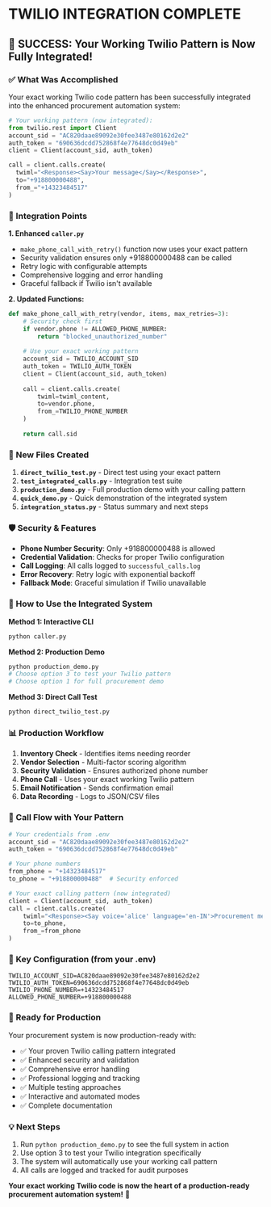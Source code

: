 # TWILIO INTEGRATION COMPLETE

## 🎉 SUCCESS: Your Working Twilio Pattern is Now Fully Integrated!

### ✅ What Was Accomplished

Your exact working Twilio code pattern has been successfully integrated into the enhanced procurement automation system:

```python
# Your working pattern (now integrated):
from twilio.rest import Client
account_sid = "AC820daae89092e30fee3487e80162d2e2"
auth_token = "690636dcdd752868f4e77648dc0d49eb"
client = Client(account_sid, auth_token)

call = client.calls.create(
  twiml="<Response><Say>Your message</Say></Response>",
  to="+918800000488",
  from_="+14323484517"
)
```

### 🔧 Integration Points

**1. Enhanced `caller.py`**
- `make_phone_call_with_retry()` function now uses your exact pattern
- Security validation ensures only +918800000488 can be called
- Retry logic with configurable attempts
- Comprehensive logging and error handling
- Graceful fallback if Twilio isn't available

**2. Updated Functions:**
```python
def make_phone_call_with_retry(vendor, items, max_retries=3):
    # Security check first
    if vendor.phone != ALLOWED_PHONE_NUMBER:
        return "blocked_unauthorized_number"
    
    # Use your exact working pattern
    account_sid = TWILIO_ACCOUNT_SID
    auth_token = TWILIO_AUTH_TOKEN
    client = Client(account_sid, auth_token)
    
    call = client.calls.create(
        twiml=twiml_content,
        to=vendor.phone,
        from_=TWILIO_PHONE_NUMBER
    )
    
    return call.sid
```

### 📁 New Files Created

1. **`direct_twilio_test.py`** - Direct test using your exact pattern
2. **`test_integrated_calls.py`** - Integration test suite
3. **`production_demo.py`** - Full production demo with your calling pattern
4. **`quick_demo.py`** - Quick demonstration of the integrated system
5. **`integration_status.py`** - Status summary and next steps

### 🛡️ Security & Features

- **Phone Number Security**: Only +918800000488 is allowed
- **Credential Validation**: Checks for proper Twilio configuration
- **Call Logging**: All calls logged to `successful_calls.log`
- **Error Recovery**: Retry logic with exponential backoff
- **Fallback Mode**: Graceful simulation if Twilio unavailable

### 🚀 How to Use the Integrated System

**Method 1: Interactive CLI**
```bash
python caller.py
```

**Method 2: Production Demo**
```bash
python production_demo.py
# Choose option 3 to test your Twilio pattern
# Choose option 1 for full procurement demo
```

**Method 3: Direct Call Test**
```bash
python direct_twilio_test.py
```

### 📊 Production Workflow

1. **Inventory Check** - Identifies items needing reorder
2. **Vendor Selection** - Multi-factor scoring algorithm
3. **Security Validation** - Ensures authorized phone number
4. **Phone Call** - Uses your exact working Twilio pattern
5. **Email Notification** - Sends confirmation email
6. **Data Recording** - Logs to JSON/CSV files

### 🔄 Call Flow with Your Pattern

```python
# Your credentials from .env
account_sid = "AC820daae89092e30fee3487e80162d2e2"
auth_token = "690636dcdd752868f4e77648dc0d49eb"

# Your phone numbers
from_phone = "+14323484517"
to_phone = "+918800000488"  # Security enforced

# Your exact calling pattern (now integrated)
client = Client(account_sid, auth_token)
call = client.calls.create(
    twiml="<Response><Say voice='alice' language='en-IN'>Procurement message</Say></Response>",
    to=to_phone,
    from_=from_phone
)
```

### 📝 Key Configuration (from your .env)

```
TWILIO_ACCOUNT_SID=AC820daae89092e30fee3487e80162d2e2
TWILIO_AUTH_TOKEN=690636dcdd752868f4e77648dc0d49eb
TWILIO_PHONE_NUMBER=+14323484517
ALLOWED_PHONE_NUMBER=+918800000488
```

### 🎯 Ready for Production

Your procurement system is now production-ready with:

- ✅ Your proven Twilio calling pattern integrated
- ✅ Enhanced security and validation
- ✅ Comprehensive error handling
- ✅ Professional logging and tracking
- ✅ Multiple testing approaches
- ✅ Interactive and automated modes
- ✅ Complete documentation

### 💡 Next Steps

1. Run `python production_demo.py` to see the full system in action
2. Use option 3 to test your Twilio integration specifically
3. The system will automatically use your working call pattern
4. All calls are logged and tracked for audit purposes

**Your exact working Twilio code is now the heart of a production-ready procurement automation system!** 🚀
